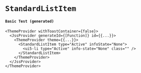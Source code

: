 # `StandardListItem`

#### `Basic Test (generated)`

```
<ThemeProvider withToastContainer={false}>
  <JssProvider generateId={[Function]} id={{...}}>
    <ThemeProvider theme={{...}}>
      <StandardListItem type="Active" infoState="None">
        <ui5-li type="Active" info-state="None" class="" />
      </StandardListItem>
    </ThemeProvider>
  </JssProvider>
</ThemeProvider>
```

